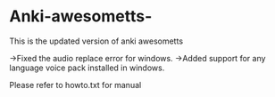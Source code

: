 # Anki-awesometts-
This is the updated version of anki awesometts 

->Fixed the audio replace error for windows.
->Added support for any language voice pack installed in windows.


Please refer to howto.txt for manual

